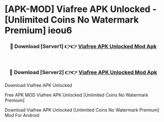 # [APK-MOD] Viafree APK Unlocked - [Unlimited Coins No Watermark Premium] ieou6



<div align="center">
<h3>🔴 Download [Server1] 👉👉 <a href="https://momento.my/?title=Viafree_APK_Unlocked">Viafree APK Unlocked Mod Apk</a></h3><br>

<h3>🔴 Download [Server2] 👉👉 <a href="https://momento.my/?title=Viafree_APK_Unlocked">Viafree APK Unlocked Mod Apk</a></h3>
</div>



Download Viafree APK Unlocked 

Free APK MOD Viafree APK Unlocked [Unlimited Coins No Watermark Premium]

Download Viafree APK Unlocked [Unlimited Coins No Watermark Premium] Mod For Android

